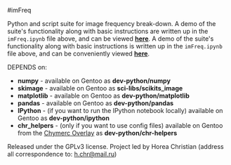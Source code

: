 #imFreq

Python and script suite for image frequency break-down.
A demo of the suite's functionality along with basic instructions are written up in the ```imFreq.ipynb``` file above, and can be viewed **[here](http://nbviewer.ipython.org/urls/raw2.github.com/TheChymera/imFreq/master/imFreq.ipynb?create=1)**.
A demo of the suite's functionality along with basic instructions is written up in the ```imFreq.ipynb``` file above, and can be conveniently viewed [**here**](http://nbviewer.ipython.org/urls/raw2.github.com/TheChymera/imFreq/master/imFreq.ipynb?create=1).

DEPENDS on:

* **numpy** - available on Gentoo as  **dev-python/numpy**
* **skimage** - available on Gentoo as **sci-libs/scikits_image**
* **matplotlib** - available on Gentoo as **dev-python/matplotlib**
* **pandas** - available on Gentoo as **dev-python/pandas**
* **IPython** - (if you want to run the IPython notebook locally) available on Gentoo as **dev-python/ipython**
* **chr_helpers** - (only if you want to use config files) available on Gentoo from the [Chymerc Overlay](https://github.com/TheChymera/chymeric) as  **dev-python/chr-helpers**

Released under the GPLv3 license.
Project led by Horea Christian (address all correspondence to: h.chr@mail.ru)
